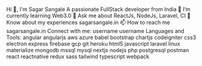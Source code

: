 Hi 👋, I'm Sagar Sangale
A passionate FullStack developer from India
🌱 I’m currently learning Web3.0
💬 Ask me about ReactJs, NodeJs, Laravel, CI
📄 Know about my experiences sagarsangale.in
📫 How to reach me sagarsangale.in
Connect with me:
username
username
Languages and Tools:
angular
angularjs
aws
azure
babel
bootstrap
chartjs
codeigniter
css3
electron
express
firebase
gcp
git
heroku
html5
javascript
laravel
linux
materialize
mongodb
mssql
mysql
nextjs
nodejs
php
postgresql
postman
react
reactnative
redux
sass
tailwind
typescript
webpack
